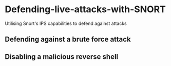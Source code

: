 # Defending-live-attacks-with-SNORT
Utilising Snort's IPS capabilities to defend against attacks

## Defending against a brute force attack


## Disabling a malicious reverse shell


